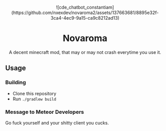 
<p align="center">
    ![cde_chatbot_constantiam](https://github.com/nxexdev/novaroma2/assets/137663681/8895e32f-3ca4-4ec9-9a15-ca9c8212ad13)
</p>

<h1 align="center">Novaroma</h1>
<p align="center">A decent minecraft mod, that may or may not crash everytime you use it. </p>


</div>

## Usage

### Building
- Clone this repository
- Run `./gradlew build`

### Message to Meteor Developers
Go fuck yourself and your shitty client you cucks. 
